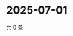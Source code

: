 # 2025-07-01

共 0 条

<!-- BEGIN ZHIHUVIDEO -->
<!-- 最后更新时间 Tue Jul 01 2025 18:13:14 GMT+0800 (China Standard Time) -->

<!-- END ZHIHUVIDEO -->
